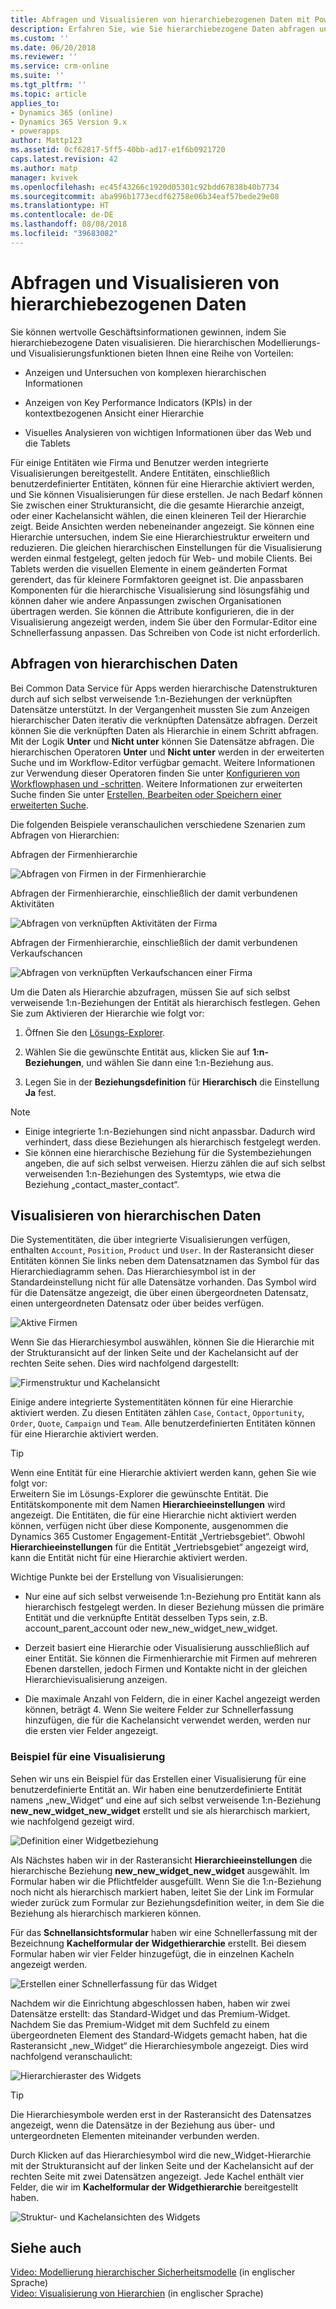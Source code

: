 ```yaml
---
title: Abfragen und Visualisieren von hierarchiebezogenen Daten mit PowerApps | Microsoft-Dokumentation
description: Erfahren Sie, wie Sie hierarchiebezogene Daten abfragen und visualisieren.
ms.custom: ''
ms.date: 06/20/2018
ms.reviewer: ''
ms.service: crm-online
ms.suite: ''
ms.tgt_pltfrm: ''
ms.topic: article
applies_to:
- Dynamics 365 (online)
- Dynamics 365 Version 9.x
- powerapps
author: Mattp123
ms.assetid: 0cf62817-5ff5-40bb-ad17-e1f6b0921720
caps.latest.revision: 42
ms.author: matp
manager: kvivek
ms.openlocfilehash: ec45f43266c1920d05301c92bdd67838b40b7734
ms.sourcegitcommit: aba996b1773ecdf62758e06b34eaf57bede29e08
ms.translationtype: HT
ms.contentlocale: de-DE
ms.lasthandoff: 08/08/2018
ms.locfileid: "39683082"
---
```

# <a name="query-and-visualize-hierarchically-related-data"></a>Abfragen und Visualisieren von hierarchiebezogenen Daten

Sie können wertvolle Geschäftsinformationen gewinnen, indem Sie hierarchiebezogene Daten visualisieren. Die hierarchischen Modellierungs- und Visualisierungsfunktionen bieten Ihnen eine Reihe von Vorteilen:  
  
-   Anzeigen und Untersuchen von komplexen hierarchischen Informationen  
  
-   Anzeigen von Key Performance Indicators (KPIs) in der kontextbezogenen Ansicht einer Hierarchie  
  
-   Visuelles Analysieren von wichtigen Informationen über das Web und die Tablets  
  
Für einige Entitäten wie Firma und Benutzer werden integrierte Visualisierungen bereitgestellt. Andere Entitäten, einschließlich benutzerdefinierter Entitäten, können für eine Hierarchie aktiviert werden, und Sie können Visualisierungen für diese erstellen. Je nach Bedarf können Sie zwischen einer Strukturansicht, die die gesamte Hierarchie anzeigt, oder einer Kachelansicht wählen, die einen kleineren Teil der Hierarchie zeigt. Beide Ansichten werden nebeneinander angezeigt. Sie können eine Hierarchie untersuchen, indem Sie eine Hierarchiestruktur erweitern und reduzieren. Die gleichen hierarchischen Einstellungen für die Visualisierung werden einmal festgelegt, gelten jedoch für Web- und mobile Clients. Bei Tablets werden die visuellen Elemente in einem geänderten Format gerendert, das für kleinere Formfaktoren geeignet ist. Die anpassbaren Komponenten für die hierarchische Visualisierung sind lösungsfähig und können daher wie andere Anpassungen zwischen Organisationen übertragen werden. Sie können die Attribute konfigurieren, die in der Visualisierung angezeigt werden, indem Sie über den Formular-Editor eine Schnellerfassung anpassen. Das Schreiben von Code ist nicht erforderlich.  
  
<a name="BKMK_Querydata"></a>   
## <a name="query-hierarchical-data"></a>Abfragen von hierarchischen Daten  
 Bei Common Data Service für Apps werden hierarchische Datenstrukturen durch auf sich selbst verweisende 1:n-Beziehungen der verknüpften Datensätze unterstützt. In der Vergangenheit mussten Sie zum Anzeigen hierarchischer Daten iterativ die verknüpften Datensätze abfragen. Derzeit können Sie die verknüpften Daten als Hierarchie in einem Schritt abfragen. Mit der Logik **Unter** und **Nicht unter** können Sie Datensätze abfragen. Die hierarchischen Operatoren **Unter** und **Nicht unter** werden in der erweiterten Suche und im Workflow-Editor verfügbar gemacht. Weitere Informationen zur Verwendung dieser Operatoren finden Sie unter [Konfigurieren von Workflowphasen und -schritten](/flow/configure-workflow-steps). Weitere Informationen zur erweiterten Suche finden Sie unter [Erstellen, Bearbeiten oder Speichern einer erweiterten Suche](https://docs.microsoft.com/dynamics365/customer-engagement/basics/save-advanced-find-search).  
  
 Die folgenden Beispiele veranschaulichen verschiedene Szenarien zum Abfragen von Hierarchien:  
  
 Abfragen der Firmenhierarchie  
  
 ![Abfragen von Firmen in der Firmenhierarchie](media/query-accounts.png "Abfragen von Firmen in der Firmenhierarchie")  
  
 Abfragen der Firmenhierarchie, einschließlich der damit verbundenen Aktivitäten  
  
 ![Abfragen von verknüpften Aktivitäten der Firma](media/query-account-related-activities.png "Abfragen von verknüpften Aktivitäten der Firma")  
  
 Abfragen der Firmenhierarchie, einschließlich der damit verbundenen Verkaufschancen  
  
 ![Abfragen von verknüpften Verkaufschancen einer Firma](media/query-account-related-opportunities.png "Abfragen von verknüpften Verkaufschancen einer Firma")  
  
 Um die Daten als Hierarchie abzufragen, müssen Sie auf sich selbst verweisende 1:n-Beziehungen der Entität als hierarchisch festlegen. Gehen Sie zum Aktivieren der Hierarchie wie folgt vor:  
  
1.  Öffnen Sie den [Lösungs-Explorer](../model-driven-apps/advanced-navigation.md#solution-explorer). 
  
2.  Wählen Sie die gewünschte Entität aus, klicken Sie auf **1:n-Beziehungen**, und wählen Sie dann eine 1:n-Beziehung aus. 

3.  Legen Sie in der **Beziehungsdefinition** für **Hierarchisch** die Einstellung **Ja** fest.  
  
> [!NOTE]
> - Einige integrierte 1:n-Beziehungen sind nicht anpassbar. Dadurch wird verhindert, dass diese Beziehungen als hierarchisch festgelegt werden.  
> - Sie können eine hierarchische Beziehung für die Systembeziehungen angeben, die auf sich selbst verweisen. Hierzu zählen die auf sich selbst verweisenden 1:n-Beziehungen des Systemtyps, wie etwa die Beziehung „contact_master_contact“.  
  
<a name="BKMK_Visualizedata"></a>   
## <a name="visualize-hierarchical-data"></a>Visualisieren von hierarchischen Daten  
 Die Systementitäten, die über integrierte Visualisierungen verfügen, enthalten `Account`, `Position`, `Product` und `User`. In der Rasteransicht dieser Entitäten können Sie links neben dem Datensatznamen das Symbol für das Hierarchiediagramm sehen. Das Hierarchiesymbol ist in der Standardeinstellung nicht für alle Datensätze vorhanden. Das Symbol wird für die Datensätze angezeigt, die über einen übergeordneten Datensatz, einen untergeordneten Datensatz oder über beides verfügen.  
  
 ![Aktive Firmen](media/cust-hs-active-account.png "Aktive Firmen")  
  
 Wenn Sie das Hierarchiesymbol auswählen, können Sie die Hierarchie mit der Strukturansicht auf der linken Seite und der Kachelansicht auf der rechten Seite sehen. Dies wird nachfolgend dargestellt:  
  
 ![Firmenstruktur und Kachelansicht](media/hierachy-security-accounts-tile-view.png "Firmenstruktur und Kachelansicht")  
  
 Einige andere integrierte Systementitäten können für eine Hierarchie aktiviert werden. Zu diesen Entitäten zählen `Case`, `Contact`, `Opportunity`, `Order`, `Quote`, `Campaign` und `Team`. Alle benutzerdefinierten Entitäten können für eine Hierarchie aktiviert werden.  
  
> [!TIP]
>  Wenn eine Entität für eine Hierarchie aktiviert werden kann, gehen Sie wie folgt vor:  
>  Erweitern Sie im Lösungs-Explorer die gewünschte Entität. Die Entitätskomponente mit dem Namen **Hierarchieeinstellungen** wird angezeigt. Die Entitäten, die für eine Hierarchie nicht aktiviert werden können, verfügen nicht über diese Komponente, ausgenommen die Dynamics 365 Customer Engagement-Entität „Vertriebsgebiet“. Obwohl **Hierarchieeinstellungen** für die Entität „Vertriebsgebiet“ angezeigt wird, kann die Entität nicht für eine Hierarchie aktiviert werden.  
  
 Wichtige Punkte bei der Erstellung von Visualisierungen:  
  
-   Nur eine auf sich selbst verweisende 1:n-Beziehung pro Entität kann als hierarchisch festgelegt werden. In dieser Beziehung müssen die primäre Entität und die verknüpfte Entität desselben Typs sein, z.B. account_parent_account oder new_new_widget_new_widget.  
  
-   Derzeit basiert eine Hierarchie oder Visualisierung ausschließlich auf einer Entität. Sie können die Firmenhierarchie mit Firmen auf mehreren Ebenen darstellen, jedoch Firmen und Kontakte nicht in der gleichen Hierarchievisualisierung anzeigen.  
  
-   Die maximale Anzahl von Feldern, die in einer Kachel angezeigt werden können, beträgt 4. Wenn Sie weitere Felder zur Schnellerfassung hinzufügen, die für die Kachelansicht verwendet werden, werden nur die ersten vier Felder angezeigt.  
  
### <a name="visualization-example"></a>Beispiel für eine Visualisierung  
 Sehen wir uns ein Beispiel für das Erstellen einer Visualisierung für eine benutzerdefinierte Entität an. Wir haben eine benutzerdefinierte Entität namens „new_Widget“ und eine auf sich selbst verweisende 1:n-Beziehung **new_new_widget_new_widget** erstellt und sie als hierarchisch markiert, wie nachfolgend gezeigt wird.  
  
 ![Definition einer Widgetbeziehung](media/widget-relationship-definition.png "Definition einer Widgetbeziehung")  
  
 Als Nächstes haben wir in der Rasteransicht **Hierarchieeinstellungen** die hierarchische Beziehung **new_new_widget_new_widget** ausgewählt. Im Formular haben wir die Pflichtfelder ausgefüllt. Wenn Sie die 1:n-Beziehung noch nicht als hierarchisch markiert haben, leitet Sie der Link im Formular wieder zurück zum Formular zur Beziehungsdefinition weiter, in dem Sie die Beziehung als hierarchisch markieren können.  
  
 Für das **Schnellansichtsformular** haben wir eine Schnellerfassung mit der Bezeichnung **Kachelformular der Widgethierarchie** erstellt. Bei diesem Formular haben wir vier Felder hinzugefügt, die in einzelnen Kacheln angezeigt werden.  
  
 ![Erstellen einer Schnellerfassung für das Widget](media/create-quickf-orm.png "Erstellen einer Schnellerfassung für das Widget")  
  
 Nachdem wir die Einrichtung abgeschlossen haben, haben wir zwei Datensätze erstellt: das Standard-Widget und das Premium-Widget. Nachdem Sie das Premium-Widget mit dem Suchfeld zu einem übergeordneten Element des Standard-Widgets gemacht haben, hat die Rasteransicht „new_Widget“ die Hierarchiesymbole angezeigt. Dies wird nachfolgend veranschaulicht:  
  
 ![Hierarchieraster des Widgets](media/widget-hierarchy-grid.png "Hierarchieraster des Widgets")  
  
> [!TIP]
>  Die Hierarchiesymbole werden erst in der Rasteransicht des Datensatzes angezeigt, wenn die Datensätze in der Beziehung aus über- und untergeordneten Elementen miteinander verbunden werden.  
  
 Durch Klicken auf das Hierarchiesymbol wird die new_Widget-Hierarchie mit der Strukturansicht auf der linken Seite und der Kachelansicht auf der rechten Seite mit zwei Datensätzen angezeigt. Jede Kachel enthält vier Felder, die wir im **Kachelformular der Widgethierarchie** bereitgestellt haben.  
  
 ![Struktur- und Kachelansichten des Widgets](media/widget-tree-tiles.png "Struktur- und Kachelansichten des Widgets")  
  
## <a name="see-also"></a>Siehe auch  
 [Video: Modellierung hierarchischer Sicherheitsmodelle](http://www.youtube.com/watch?v=kx5So32DrCo&index=10&list=PLC3591A8FE4ADBE07)  (in englischer Sprache)  
 [Video: Visualisierung von Hierarchien](http://www.youtube.com/watch?v=_dGBE6icLNw&index=9&list=PLC3591A8FE4ADBE07) (in englischer Sprache)
